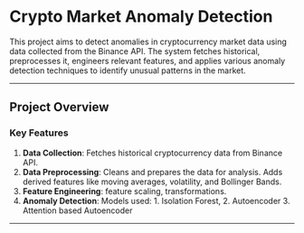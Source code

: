 # Crypto Market Anomaly Detection

This project aims to detect anomalies in cryptocurrency market data using data collected from the Binance API. The system fetches historical, preprocesses it, engineers relevant features, and applies various anomaly detection techniques to identify unusual patterns in the market.

---

## **Project Overview**

### **Key Features**
1. **Data Collection**: Fetches historical cryptocurrency data from Binance API.
2. **Data Preprocessing**: Cleans and prepares the data for analysis. Adds derived features like moving averages, volatility, and Bollinger Bands.
3. **Feature Engineering**: feature scaling, transformations.
4. **Anomaly Detection**: Models used: 1. Isolation Forest, 2. Autoencoder 3. Attention based Autoencoder


---


